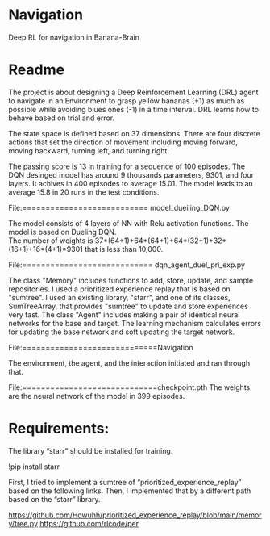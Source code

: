 # Navigation
Deep RL for navigation in Banana-Brain

# Readme

The project is about designing a Deep Reinforcement Learning (DRL) agent to navigate in an Environment to grasp yellow bananas (+1) as much as possible while avoiding blues ones (-1) in a time interval. DRL learns how to behave based on trial and error.

The state space is defined based on 37 dimensions. There are four discrete actions that set the direction of movement including moving forward, moving backward, turning left, and turning right.    

The passing score is 13 in training for a sequence of 100 episodes. The DQN desinged model has around 9 thousands parameters, 9301,  and four layers. It achives in 400 episodes to average 15.01. The model leads to an average 15.8 in 20 runs in the test conditions.




File:=========================== model_dueiling_DQN.py

The model consists of 4 layers of NN with Relu activation functions. The model is based on Dueling DQN.  
The number of weights is 37*(64+1)+64*(64+1)+64*(32+1)+32*(16+1)+16*(4+1)=9301 that is less than 10,000.

File:============================ dqn_agent_duel_pri_exp.py

The class "Memory" includes functions to add, store, update, and sample repositories. I used a prioritized experience replay that is based on "sumtree". 
I used an existing library, "starr", and one of its classes, SumTreeArray, that provides "sumtree" to update and store experiences very fast.
The class "Agent" includes making a pair of identical neural networks for the base and target. 
The learning mechanism calculates errors for updating the base network and soft updating the target network.

File:=============================Navigation

The environment, the agent, and the interaction initiated and ran through that.

File:=============================checkpoint.pth
The weights are the neural network of the model in 399 episodes.



# Requirements:


The library “starr” should be installed for training.

!pip install starr

First, I tried to implement a sumtree  of “prioritized_experience_replay” based on the following links. Then, I implemented that by a different path based on the “starr” library.
 
https://github.com/Howuhh/prioritized_experience_replay/blob/main/memory/tree.py
https://github.com/rlcode/per
